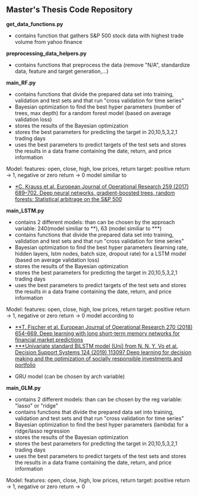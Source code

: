 ## Master's Thesis Code Repository


**get_data_functions.py**

* contains function that  gathers S&P 500 stock data with highest trade volume from yahoo finance

**preprocessing_data_helpers.py**

* contains functions that preprocess the data (remove "N/A", standardize data, feature and target generation,...)
	
**main_RF.py**
	
* contains functions that divide the prepared data set into training, validation and test sets and that run "cross validation for time series"
* Bayesian optimization to find the best hyper parameters (number of trees, max depth) for a random forest model (based on average validation loss)
* stores the results of the Bayesian optimization
* stores the best parameters for predicting the target in 20,10,5,3,2,1 trading days 
* uses the best parameters to predict targets of the test sets and stores the results in a data frame containing the date, return, and price information

Model: 
features: open, close, high, low prices, return
target: positive return -> 1, negative or zero return -> 0
model similiar to 
* [*C. Krauss et al. European Journal of Operational Research 259 (2017) 689–702. Deep neural networks, gradient-boosted trees, random forests: Statistical arbitrage on the S&P 500](https://doi.org/10.1016/j.ejor.2016.10.031)
	
**main_LSTM.py**

* contains 2 different models: than can be chosen by the approach variable: 240(model similiar to **), 63 (model similiar to ***)
* contains functions that divide the prepared data set into training, validation and test sets and that run "cross validation for time series"
* Bayesian optimization to find the best hyper parameters (learning rate, hidden layers, lstm nodes, batch size, dropout rate) for a LSTM model (based on average validation loss)	
* stores the results of the Bayesian optimization
* stores the best parameters for predicting the target in 20,10,5,3,2,1 trading days 
* uses the best parameters to predict targets of the test sets and stores the results in a data frame containing the date, return, and price information
	
Model: 
features: open, close, high, low prices, return
target: positive return -> 1, negative or zero return -> 0
model according to 

* [**T. Fischer et al. European Journal of Operational Research 270 (2018) 654-669. Deep learning with long short-term memory networks for financial market predictions](https://doi.org/10.1016/j.ejor.2017.11.054)
* [***Univariate standard BiLSTM model (Uni) from N. N. Y. Vo et al. Decision Support Systems 124 (2019) 113097 Deep learning for decision making and the optimization of socially responsible investments and portfolio](https://doi.org/10.1016/j.dss.2019.113097)

+ GRU model (can be chosen by arch variable)

**main_GLM.py**

* contains 2 different models: than can be chosen by the reg variable: "lasso" or "ridge"
* contains functions that divide the prepared data set into training, validation and test sets and that run "cross validation for time series"
* Bayesian optimization to find the best hyper parameters (lambda) for a ridge/lasso regression	
* stores the results of the Bayesian optimization
* stores the best parameters for predicting the target in 20,10,5,3,2,1 trading days 
* uses the best parameters to predict targets of the test sets and stores the results in a data frame containing the date, return, and price information
	
Model: 
features: open, close, high, low prices, return
target: positive return -> 1, negative or zero return -> 0